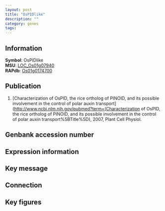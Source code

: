 ```yaml
---
layout: post
title: "OsPIDlike"
description: ""
category: genes
tags: 
---
```


## Information
__Symbol__: OsPIDlike  
__MSU__: [LOC_Os01g07940](http://rice.plantbiology.msu.edu/cgi-bin/ORF_infopage.cgi?orf=LOC_Os01g07940)  
__RAPdb__: [Os01g0174700](http://rapdb.dna.affrc.go.jp/viewer/gbrowse_details/irgsp1?name=Os01g0174700)  

## Publication
1. [Characterization of OsPID, the rice ortholog of PINOID, and its possible involvement in the control of polar auxin transport](http://www.ncbi.nlm.nih.gov/pubmed?term=(Characterization of OsPID, the rice ortholog of PINOID, and its possible involvement in the control of polar auxin transport%5BTitle%5D), 2007, Plant Cell Physiol.

## Genbank accession number

## Expression information

## Key message

## Connection

## Key figures


